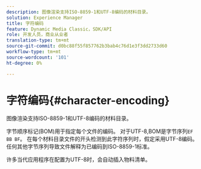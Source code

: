 ```yaml
---
description: 图像渲染支持ISO-8859-1和UTF-8编码的材料目录。
solution: Experience Manager
title: 字符编码
feature: Dynamic Media Classic，SDK/API
role: 开发人员，商业从业者
translation-type: tm+mt
source-git-commit: d0bc88f55f857762b3bab4c76d1e3f3dd2733d60
workflow-type: tm+mt
source-wordcount: '101'
ht-degree: 0%

---
```



# 字符编码{#character-encoding}

图像渲染支持ISO-8859-1和UTF-8编码的材料目录。

字节顺序标记(BOM)用于指定每个文件的编码。 对于UTF-8,BOM是字节序列`EF BB BF`。 在每个材料目录文件的开头检测到此字符序列时，假定采用UTF-8编码。 任何其他字节序列导致文件解释为已编码到ISO-8859-1标准。

许多当代应用程序在配置为UTF-8时，会自动插入物料清单。
